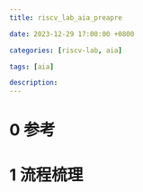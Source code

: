 ```yaml
---
title: riscv_lab_aia_preapre

date: 2023-12-29 17:00:00 +0800

categories: [riscv-lab, aia]

tags: [aia]

description: 
---
```


# 0 参考





# 1 流程梳理

